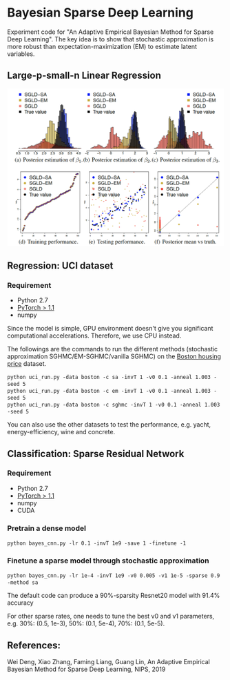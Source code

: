 # Bayesian Sparse Deep Learning
Experiment code for "An Adaptive Empirical Bayesian Method for Sparse Deep Learning". The key idea is to show that stochastic approximation is more robust than expectation-maximization (EM) to estimate latent variables.

## Large-p-small-n Linear Regression

![GitHub Logo](/figures/lr_simulation.png)


## Regression: UCI dataset

### Requirement
* Python 2.7
* [PyTorch > 1.1](https://pytorch.org/)
* numpy

Since the model is simple, GPU environment doesn't give you significant computational accelerations. Therefore, we use CPU instead. 

The followings are the commands to run the different methods (stochastic approximation SGHMC/EM-SGHMC/vanilla SGHMC) on the [Boston housing price](https://www.kaggle.com/vikrishnan/boston-house-prices) dataset.
```{python}
python uci_run.py -data boston -c sa -invT 1 -v0 0.1 -anneal 1.003 -seed 5
python uci_run.py -data boston -c em -invT 1 -v0 0.1 -anneal 1.003 -seed 5
python uci_run.py -data boston -c sghmc -invT 1 -v0 0.1 -anneal 1.003 -seed 5
```

You can also use the other datasets to test the performance, e.g. yacht, energy-efficiency, wine and concrete.


## Classification: Sparse Residual Network
### Requirement
* Python 2.7
* [PyTorch > 1.1](https://pytorch.org/)
* numpy
* CUDA

### Pretrain a dense model
```{python}
python bayes_cnn.py -lr 0.1 -invT 1e9 -save 1 -finetune -1  
```

### Finetune a sparse model through stochastic approximation
```{python}
python bayes_cnn.py -lr 1e-4 -invT 1e9 -v0 0.005 -v1 1e-5 -sparse 0.9 -method sa
```
The default code can produce a 90%-sparsity Resnet20 model with 91.4% accuracy


For other sparse rates, one needs to tune the best v0 and v1 parameters, e.g. 30%: (0.5, 1e-3), 50%: (0.1, 5e-4), 70%: (0.1, 5e-5).



## References:

Wei Deng, Xiao Zhang, Faming Liang, Guang Lin, An Adaptive Empirical Bayesian Method for Sparse Deep Learning, NIPS, 2019
